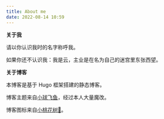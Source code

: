 ```yaml
---
title: About me
date: 2022-08-14 10:59
---
```

**关于我**

请以你认识我时的名字称呼我。

如果你还不认识我：我是云，主业是在名为自己的迷宫里东张西望。


**关于博客**

本博客是基于 Hugo 框架搭建的静态博客。

博客主题来自[小球飞鱼](https://mantyke.icu)，经过本人大量魔改。

博客图标来自[小桃花树🌸](https://strawberryxuan.icu)。
